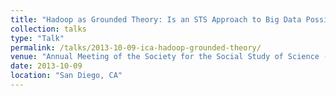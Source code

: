 ```yaml
---
title: "Hadoop as Grounded Theory: Is an STS Approach to Big Data Possible?  the 2013 Annual Meeting of the Society for the Social Study of Science 4S"
collection: talks
type: "Talk"
permalink: /talks/2013-10-09-ica-hadoop-grounded-theory/ 
venue: "Annual Meeting of the Society for the Social Study of Science (4S)"
date: 2013-10-09
location: "San Diego, CA"
---
```

